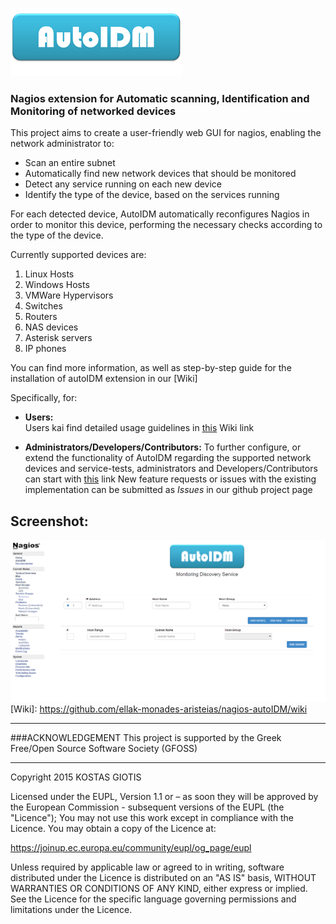 ![alt text](https://github.com/ellak-monades-aristeias/nagios-autoIDM/blob/master/misc/logo.png "Auto IDM Logo")

### Nagios extension for Automatic scanning, Identification and Monitoring of networked devices

This project aims to create a user-friendly web GUI for nagios, enabling the network administrator to:

* Scan an entire subnet
* Automatically find new network devices that should be monitored
* Detect any service running on each new device
* Identify the type of the device, based on the services running

For each detected device, AutoIDM automatically reconfigures Nagios in order to monitor this device, performing the necessary checks according to the type of the device.

Currently supported devices are:

1. Linux Hosts
2. Windows Hosts
3. VMWare Hypervisors
4. Switches
5. Routers
6. NAS devices
7. Asterisk servers
8. IP phones

You can find more information, as well as step-by-step guide for the installation of autoIDM extension in our [Wiki]

Specifically, for:
* **Users:**  
  Users kai find detailed usage guidelines in [this](https://github.com/ellak-monades-aristeias/nagios-autoIDM/wiki/Usage-Guide#autoidm-usage-guidelines) Wiki link

* **Administrators/Developers/Contributors:**
  To further configure, or extend the functionality of AutoIDM regarding the supported network devices and service-tests, administrators and Developers/Contributors can start with [this](https://github.com/ellak-monades-aristeias/nagios-autoIDM/wiki/Usage-Guide#autoidm-extension-configuration-options) link
  New feature requests or issues with the existing implementation can be submitted as _Issues_ in our github project page
  

Screenshot:
--------------
![alt text](https://github.com/ellak-monades-aristeias/nagios-autoIDM/blob/master/misc/Screenshot.png "Screenshot")
   [Wiki]: <https://github.com/ellak-monades-aristeias/nagios-autoIDM/wiki>

----------------------------------

###ACKNOWLEDGEMENT
This project is supported by the Greek Free/Open Source Software Society (GFOSS)

----------------------------------
Copyright 2015 KOSTAS GIOTIS

Licensed under the EUPL, Version 1.1 or – as soon they
will be approved by the European Commission - subsequent
versions of the EUPL (the "Licence");
You may not use this work except in compliance with the
Licence.
You may obtain a copy of the Licence at:

https://joinup.ec.europa.eu/community/eupl/og_page/eupl

Unless required by applicable law or agreed to in
writing, software distributed under the Licence is
distributed on an "AS IS" basis,
WITHOUT WARRANTIES OR CONDITIONS OF ANY KIND, either
express or implied.
See the Licence for the specific language governing
permissions and limitations under the Licence.
